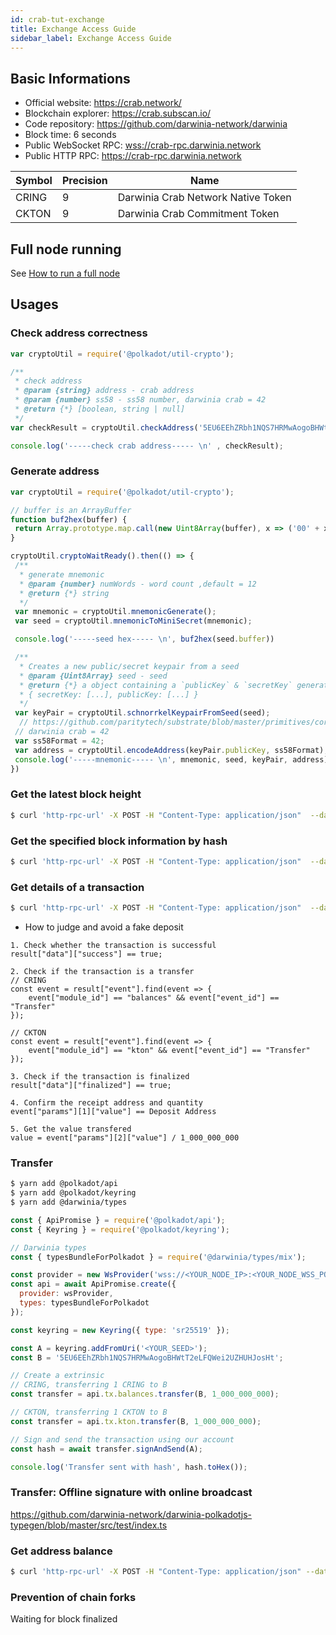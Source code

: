 ```yaml
---
id: crab-tut-exchange
title: Exchange Access Guide
sidebar_label: Exchange Access Guide
---
```


## Basic Informations

- Official website: https://crab.network/
- Blockchain explorer: https://crab.subscan.io/  
- Code repository: https://github.com/darwinia-network/darwinia  
- Block time: 6 seconds  
- Public WebSocket RPC: [wss://crab-rpc.darwinia.network](wss://crab-rpc.darwinia.network)  
- Public HTTP RPC: https://crab-rpc.darwinia.network  

| Symbol |  Precision | Name                          |
| -------| -----|  -----------------------------------|
| CRING  | 9    | Darwinia Crab Network Native Token  |
| CKTON  | 9    | Darwinia Crab Commitment Token      |


## Full node running

See [How to run a full node](crab-tut-node.md)

## Usages

### Check address correctness

```js
var cryptoUtil = require('@polkadot/util-crypto');

/**
 * check address
 * @param {string} address - crab address
 * @param {number} ss58 - ss58 number, darwinia crab = 42
 * @return {*} [boolean, string | null]
 */
var checkResult = cryptoUtil.checkAddress('5EU6EEhZRbh1NQS7HRMwAogoBHWtT2eLFQWei2UZHUHJosHt', 42);

console.log('-----check crab address----- \n' , checkResult);
```

### Generate address

```js
var cryptoUtil = require('@polkadot/util-crypto');

// buffer is an ArrayBuffer
function buf2hex(buffer) {
 return Array.prototype.map.call(new Uint8Array(buffer), x => ('00' + x.toString(16)).slice(-2)).join('');
}

cryptoUtil.cryptoWaitReady().then(() => {
 /**
  * generate mnemonic
  * @param {number} numWords - word count ,default = 12
  * @return {*} string
  */
 var mnemonic = cryptoUtil.mnemonicGenerate();
 var seed = cryptoUtil.mnemonicToMiniSecret(mnemonic);

 console.log('-----seed hex----- \n', buf2hex(seed.buffer))

 /**
  * Creates a new public/secret keypair from a seed
  * @param {Uint8Array} seed - seed
  * @return {*} a object containing a `publicKey` & `secretKey` generated from the supplied seed.
  * { secretKey: [...], publicKey: [...] }
  */
 var keyPair = cryptoUtil.schnorrkelKeypairFromSeed(seed);
  // https://github.com/paritytech/substrate/blob/master/primitives/core/src/crypto.rs#L437
 // darwinia crab = 42
 var ss58Format = 42;
 var address = cryptoUtil.encodeAddress(keyPair.publicKey, ss58Format);
 console.log('-----mnemonic----- \n', mnemonic, seed, keyPair, address)
})
```

### Get the latest block height

```sh
$ curl 'http-rpc-url' -X POST -H "Content-Type: application/json"  --data '{"id":1,"jsonrpc":"2.0","method":"chain_getFinalizedHead","params":[]}'
```

### Get the specified block information by hash

```sh
$ curl 'http-rpc-url' -X POST -H "Content-Type: application/json"  --data '{"id":1,"jsonrpc":"2.0","method":"chain_getBlock","params":["0xb375d7db4d737bdbfb8f8089d7b4589fd9fe68a535d448b44dcf9aa2ef8eed17"]}'
```

### Get details of a transaction

```sh
$ curl 'http-rpc-url' -X POST -H "Content-Type: application/json"  --data '{"hash": "0x04af51c980a9152ad8319f73a85d13305e273be8ebd3cc979c18f4ad14e716d6"}' https://crab.subscan.io/api/scan/extrinsic
```

* How to judge and avoid a fake deposit

```
1. Check whether the transaction is successful
result["data"]["success"] == true;

2. Check if the transaction is a transfer
// CRING
const event = result["event"].find(event => {
    event["module_id"] == "balances" && event["event_id"] == "Transfer" 
}); 

// CKTON
const event = result["event"].find(event => {
    event["module_id"] == "kton" && event["event_id"] == "Transfer" 
});

3. Check if the transaction is finalized
result["data"]["finalized"] == true;

4. Confirm the receipt address and quantity
event["params"][1]["value"] == Deposit Address

5. Get the value transfered
value = event["params"][2]["value"] / 1_000_000_000
```

### Transfer

```sh
$ yarn add @polkadot/api
$ yarn add @polkadot/keyring
$ yarn add @darwinia/types
```

```js
const { ApiPromise } = require('@polkadot/api');
const { Keyring } = require('@polkadot/keyring');

// Darwinia types
const { typesBundleForPolkadot } = require('@darwinia/types/mix');

const provider = new WsProvider('wss://<YOUR_NODE_IP>:<YOUR_NODE_WSS_PORT>');
const api = await ApiPromise.create({
  provider: wsProvider,
  types: typesBundleForPolkadot
});

const keyring = new Keyring({ type: 'sr25519' });

const A = keyring.addFromUri('<YOUR_SEED>');
const B = '5EU6EEhZRbh1NQS7HRMwAogoBHWtT2eLFQWei2UZHUHJosHt';

// Create a extrinsic
// CRING, transferring 1 CRING to B
const transfer = api.tx.balances.transfer(B, 1_000_000_000);

// CKTON, transferring 1 CKTON to B
const transfer = api.tx.kton.transfer(B, 1_000_000_000);

// Sign and send the transaction using our account
const hash = await transfer.signAndSend(A);

console.log('Transfer sent with hash', hash.toHex());
```

### Transfer: Offline signature with online broadcast

https://github.com/darwinia-network/darwinia-polkadotjs-typegen/blob/master/src/test/index.ts

### Get address balance

```sh
$ curl 'http-rpc-url' -X POST -H "Content-Type: application/json" --data '{"id":6,"jsonrpc":"2.0","method":"balances_usableBalance","params":[0, ss58地址]}' 
```

### Prevention of chain forks

Waiting for block finalized


